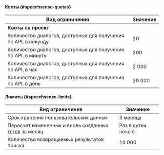 #### Квоты {#speechsense-quotas}

Вид ограничения | Значение
----- | -----
**Квоты на проект** |
Количество диалогов, доступных для получения по API, в секунду | 20
Количество диалогов, доступных для получения по API, в минуту | 200
Количество диалогов, доступных для получения по API, в час | 2 000
Количество диалогов, доступных для получения по API, в день | 20 000

#### Лимиты {#speechsense-limits}

Вид ограничения | Значение
----- | -----
Срок хранения пользовательских данных | 3 месяца
Пересчет измененных и вновь созданных [тегов](../speechsense/concepts/tags.md) за месяц | Раз в сутки ночью
Количество возвращаемых результатов поиска | 10 000
